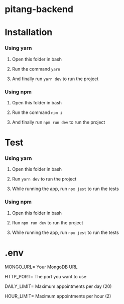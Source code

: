 # pitang-backend
# Installation
### Using yarn

1. Open this folder in bash

2. Run the command `yarn`

3. And finally run `yarn dev` to run the project

### Using npm

1. Open this folder in bash

2. Run the command `npm i`

3. And finally run `npm run dev` to run the project

# Test

### Using yarn

1. Open this folder in bash

2. Run `yarn dev` to run the project

3. While running the app, run `npx jest` to run the tests

### Using npm

1. Open this folder in bash

1. Run `npm run dev` to run the project

1. While running the app, run `npx jest` to run the tests

# .env
MONGO_URL= Your MongoDB URL

HTTP_PORT= The port you want to use

DAILY_LIMIT= Maximum appointments per day (20)

HOUR_LIMIT= Maximum appointments per hour (2)
